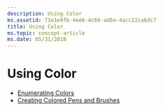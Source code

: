 ```yaml
---
description: Using Color
ms.assetid: 71e1e9fb-4ee6-4c60-ad6e-4acc22ca6dc7
title: Using Color
ms.topic: concept-article
ms.date: 05/31/2018
---
```


# Using Color

-   [Enumerating Colors](enumerating-colors.md)
-   [Creating Colored Pens and Brushes](creating-colored-pens-and-brushes.md)

 

 



